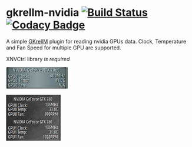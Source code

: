 # gkrellm-nvidia [![Build Status](https://travis-ci.org/carcass82/gkrellm-nvidia.svg?branch=master)](https://travis-ci.org/carcass82/gkrellm-nvidia) [![Codacy Badge](https://api.codacy.com/project/badge/Grade/d916da5fae32477d88b599057e0cd565)](https://www.codacy.com/manual/carcass82/gkrellm-nvidia?utm_source=github.com&amp;utm_medium=referral&amp;utm_content=carcass82/gkrellm-nvidia&amp;utm_campaign=Badge_Grade)

A simple [GKrellM](http://gkrellm.srcbox.net/) plugin for reading nvidia GPUs data.
Clock, Temperature and Fan Speed for multiple GPU are supported.

XNVCtrl library *is required*

![sample](doc/screen.jpg)

![sample multigpu](doc/screen-dualgpu.jpg)

